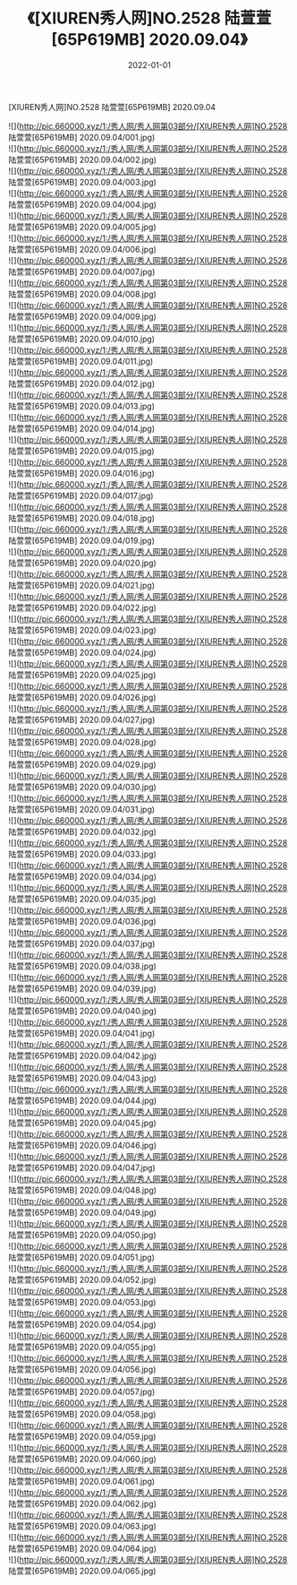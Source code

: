 ﻿---
layout: post
title:  《[XIUREN秀人网]NO.2528 陆萱萱[65P619MB] 2020.09.04》
date:   2022-01-01
img: http://pic.660000.xyz/1:/秀人网/秀人网第03部分/[XIUREN秀人网]NO.2528 陆萱萱[65P619MB] 2020.09.04/000.jpg
categories: [美女, 清纯, 唯美]
---

[XIUREN秀人网]NO.2528 陆萱萱[65P619MB] 2020.09.04

 ![](http://pic.660000.xyz/1:/秀人网/秀人网第03部分/[XIUREN秀人网]NO.2528 陆萱萱[65P619MB] 2020.09.04/001.jpg) <br>![](http://pic.660000.xyz/1:/秀人网/秀人网第03部分/[XIUREN秀人网]NO.2528 陆萱萱[65P619MB] 2020.09.04/002.jpg) <br>![](http://pic.660000.xyz/1:/秀人网/秀人网第03部分/[XIUREN秀人网]NO.2528 陆萱萱[65P619MB] 2020.09.04/003.jpg) <br>![](http://pic.660000.xyz/1:/秀人网/秀人网第03部分/[XIUREN秀人网]NO.2528 陆萱萱[65P619MB] 2020.09.04/004.jpg) <br>![](http://pic.660000.xyz/1:/秀人网/秀人网第03部分/[XIUREN秀人网]NO.2528 陆萱萱[65P619MB] 2020.09.04/005.jpg) <br>![](http://pic.660000.xyz/1:/秀人网/秀人网第03部分/[XIUREN秀人网]NO.2528 陆萱萱[65P619MB] 2020.09.04/006.jpg) <br>![](http://pic.660000.xyz/1:/秀人网/秀人网第03部分/[XIUREN秀人网]NO.2528 陆萱萱[65P619MB] 2020.09.04/007.jpg) <br>![](http://pic.660000.xyz/1:/秀人网/秀人网第03部分/[XIUREN秀人网]NO.2528 陆萱萱[65P619MB] 2020.09.04/008.jpg) <br>![](http://pic.660000.xyz/1:/秀人网/秀人网第03部分/[XIUREN秀人网]NO.2528 陆萱萱[65P619MB] 2020.09.04/009.jpg) <br>![](http://pic.660000.xyz/1:/秀人网/秀人网第03部分/[XIUREN秀人网]NO.2528 陆萱萱[65P619MB] 2020.09.04/010.jpg) <br>![](http://pic.660000.xyz/1:/秀人网/秀人网第03部分/[XIUREN秀人网]NO.2528 陆萱萱[65P619MB] 2020.09.04/011.jpg) <br>![](http://pic.660000.xyz/1:/秀人网/秀人网第03部分/[XIUREN秀人网]NO.2528 陆萱萱[65P619MB] 2020.09.04/012.jpg) <br>![](http://pic.660000.xyz/1:/秀人网/秀人网第03部分/[XIUREN秀人网]NO.2528 陆萱萱[65P619MB] 2020.09.04/013.jpg) <br>![](http://pic.660000.xyz/1:/秀人网/秀人网第03部分/[XIUREN秀人网]NO.2528 陆萱萱[65P619MB] 2020.09.04/014.jpg) <br>![](http://pic.660000.xyz/1:/秀人网/秀人网第03部分/[XIUREN秀人网]NO.2528 陆萱萱[65P619MB] 2020.09.04/015.jpg) <br>![](http://pic.660000.xyz/1:/秀人网/秀人网第03部分/[XIUREN秀人网]NO.2528 陆萱萱[65P619MB] 2020.09.04/016.jpg) <br>![](http://pic.660000.xyz/1:/秀人网/秀人网第03部分/[XIUREN秀人网]NO.2528 陆萱萱[65P619MB] 2020.09.04/017.jpg) <br>![](http://pic.660000.xyz/1:/秀人网/秀人网第03部分/[XIUREN秀人网]NO.2528 陆萱萱[65P619MB] 2020.09.04/018.jpg) <br>![](http://pic.660000.xyz/1:/秀人网/秀人网第03部分/[XIUREN秀人网]NO.2528 陆萱萱[65P619MB] 2020.09.04/019.jpg) <br>![](http://pic.660000.xyz/1:/秀人网/秀人网第03部分/[XIUREN秀人网]NO.2528 陆萱萱[65P619MB] 2020.09.04/020.jpg) <br>![](http://pic.660000.xyz/1:/秀人网/秀人网第03部分/[XIUREN秀人网]NO.2528 陆萱萱[65P619MB] 2020.09.04/021.jpg) <br>![](http://pic.660000.xyz/1:/秀人网/秀人网第03部分/[XIUREN秀人网]NO.2528 陆萱萱[65P619MB] 2020.09.04/022.jpg) <br>![](http://pic.660000.xyz/1:/秀人网/秀人网第03部分/[XIUREN秀人网]NO.2528 陆萱萱[65P619MB] 2020.09.04/023.jpg) <br>![](http://pic.660000.xyz/1:/秀人网/秀人网第03部分/[XIUREN秀人网]NO.2528 陆萱萱[65P619MB] 2020.09.04/024.jpg) <br>![](http://pic.660000.xyz/1:/秀人网/秀人网第03部分/[XIUREN秀人网]NO.2528 陆萱萱[65P619MB] 2020.09.04/025.jpg) <br>![](http://pic.660000.xyz/1:/秀人网/秀人网第03部分/[XIUREN秀人网]NO.2528 陆萱萱[65P619MB] 2020.09.04/026.jpg) <br>![](http://pic.660000.xyz/1:/秀人网/秀人网第03部分/[XIUREN秀人网]NO.2528 陆萱萱[65P619MB] 2020.09.04/027.jpg) <br>![](http://pic.660000.xyz/1:/秀人网/秀人网第03部分/[XIUREN秀人网]NO.2528 陆萱萱[65P619MB] 2020.09.04/028.jpg) <br>![](http://pic.660000.xyz/1:/秀人网/秀人网第03部分/[XIUREN秀人网]NO.2528 陆萱萱[65P619MB] 2020.09.04/029.jpg) <br>![](http://pic.660000.xyz/1:/秀人网/秀人网第03部分/[XIUREN秀人网]NO.2528 陆萱萱[65P619MB] 2020.09.04/030.jpg) <br>![](http://pic.660000.xyz/1:/秀人网/秀人网第03部分/[XIUREN秀人网]NO.2528 陆萱萱[65P619MB] 2020.09.04/031.jpg) <br>![](http://pic.660000.xyz/1:/秀人网/秀人网第03部分/[XIUREN秀人网]NO.2528 陆萱萱[65P619MB] 2020.09.04/032.jpg) <br>![](http://pic.660000.xyz/1:/秀人网/秀人网第03部分/[XIUREN秀人网]NO.2528 陆萱萱[65P619MB] 2020.09.04/033.jpg) <br>![](http://pic.660000.xyz/1:/秀人网/秀人网第03部分/[XIUREN秀人网]NO.2528 陆萱萱[65P619MB] 2020.09.04/034.jpg) <br>![](http://pic.660000.xyz/1:/秀人网/秀人网第03部分/[XIUREN秀人网]NO.2528 陆萱萱[65P619MB] 2020.09.04/035.jpg) <br>![](http://pic.660000.xyz/1:/秀人网/秀人网第03部分/[XIUREN秀人网]NO.2528 陆萱萱[65P619MB] 2020.09.04/036.jpg) <br>![](http://pic.660000.xyz/1:/秀人网/秀人网第03部分/[XIUREN秀人网]NO.2528 陆萱萱[65P619MB] 2020.09.04/037.jpg) <br>![](http://pic.660000.xyz/1:/秀人网/秀人网第03部分/[XIUREN秀人网]NO.2528 陆萱萱[65P619MB] 2020.09.04/038.jpg) <br>![](http://pic.660000.xyz/1:/秀人网/秀人网第03部分/[XIUREN秀人网]NO.2528 陆萱萱[65P619MB] 2020.09.04/039.jpg) <br>![](http://pic.660000.xyz/1:/秀人网/秀人网第03部分/[XIUREN秀人网]NO.2528 陆萱萱[65P619MB] 2020.09.04/040.jpg) <br>![](http://pic.660000.xyz/1:/秀人网/秀人网第03部分/[XIUREN秀人网]NO.2528 陆萱萱[65P619MB] 2020.09.04/041.jpg) <br>![](http://pic.660000.xyz/1:/秀人网/秀人网第03部分/[XIUREN秀人网]NO.2528 陆萱萱[65P619MB] 2020.09.04/042.jpg) <br>![](http://pic.660000.xyz/1:/秀人网/秀人网第03部分/[XIUREN秀人网]NO.2528 陆萱萱[65P619MB] 2020.09.04/043.jpg) <br>![](http://pic.660000.xyz/1:/秀人网/秀人网第03部分/[XIUREN秀人网]NO.2528 陆萱萱[65P619MB] 2020.09.04/044.jpg) <br>![](http://pic.660000.xyz/1:/秀人网/秀人网第03部分/[XIUREN秀人网]NO.2528 陆萱萱[65P619MB] 2020.09.04/045.jpg) <br>![](http://pic.660000.xyz/1:/秀人网/秀人网第03部分/[XIUREN秀人网]NO.2528 陆萱萱[65P619MB] 2020.09.04/046.jpg) <br>![](http://pic.660000.xyz/1:/秀人网/秀人网第03部分/[XIUREN秀人网]NO.2528 陆萱萱[65P619MB] 2020.09.04/047.jpg) <br>![](http://pic.660000.xyz/1:/秀人网/秀人网第03部分/[XIUREN秀人网]NO.2528 陆萱萱[65P619MB] 2020.09.04/048.jpg) <br>![](http://pic.660000.xyz/1:/秀人网/秀人网第03部分/[XIUREN秀人网]NO.2528 陆萱萱[65P619MB] 2020.09.04/049.jpg) <br>![](http://pic.660000.xyz/1:/秀人网/秀人网第03部分/[XIUREN秀人网]NO.2528 陆萱萱[65P619MB] 2020.09.04/050.jpg) <br>![](http://pic.660000.xyz/1:/秀人网/秀人网第03部分/[XIUREN秀人网]NO.2528 陆萱萱[65P619MB] 2020.09.04/051.jpg) <br>![](http://pic.660000.xyz/1:/秀人网/秀人网第03部分/[XIUREN秀人网]NO.2528 陆萱萱[65P619MB] 2020.09.04/052.jpg) <br>![](http://pic.660000.xyz/1:/秀人网/秀人网第03部分/[XIUREN秀人网]NO.2528 陆萱萱[65P619MB] 2020.09.04/053.jpg) <br>![](http://pic.660000.xyz/1:/秀人网/秀人网第03部分/[XIUREN秀人网]NO.2528 陆萱萱[65P619MB] 2020.09.04/054.jpg) <br>![](http://pic.660000.xyz/1:/秀人网/秀人网第03部分/[XIUREN秀人网]NO.2528 陆萱萱[65P619MB] 2020.09.04/055.jpg) <br>![](http://pic.660000.xyz/1:/秀人网/秀人网第03部分/[XIUREN秀人网]NO.2528 陆萱萱[65P619MB] 2020.09.04/056.jpg) <br>![](http://pic.660000.xyz/1:/秀人网/秀人网第03部分/[XIUREN秀人网]NO.2528 陆萱萱[65P619MB] 2020.09.04/057.jpg) <br>![](http://pic.660000.xyz/1:/秀人网/秀人网第03部分/[XIUREN秀人网]NO.2528 陆萱萱[65P619MB] 2020.09.04/058.jpg) <br>![](http://pic.660000.xyz/1:/秀人网/秀人网第03部分/[XIUREN秀人网]NO.2528 陆萱萱[65P619MB] 2020.09.04/059.jpg) <br>![](http://pic.660000.xyz/1:/秀人网/秀人网第03部分/[XIUREN秀人网]NO.2528 陆萱萱[65P619MB] 2020.09.04/060.jpg) <br>![](http://pic.660000.xyz/1:/秀人网/秀人网第03部分/[XIUREN秀人网]NO.2528 陆萱萱[65P619MB] 2020.09.04/061.jpg) <br>![](http://pic.660000.xyz/1:/秀人网/秀人网第03部分/[XIUREN秀人网]NO.2528 陆萱萱[65P619MB] 2020.09.04/062.jpg) <br>![](http://pic.660000.xyz/1:/秀人网/秀人网第03部分/[XIUREN秀人网]NO.2528 陆萱萱[65P619MB] 2020.09.04/063.jpg) <br>![](http://pic.660000.xyz/1:/秀人网/秀人网第03部分/[XIUREN秀人网]NO.2528 陆萱萱[65P619MB] 2020.09.04/064.jpg) <br>![](http://pic.660000.xyz/1:/秀人网/秀人网第03部分/[XIUREN秀人网]NO.2528 陆萱萱[65P619MB] 2020.09.04/065.jpg) <br>
